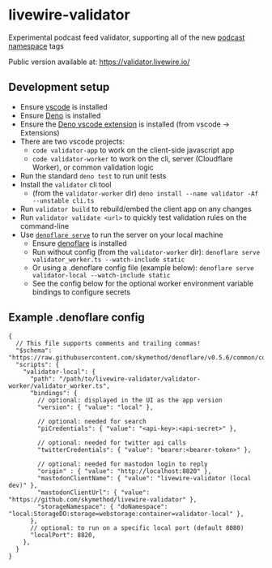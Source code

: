 # livewire-validator
Experimental podcast feed validator, supporting all of the new [podcast namespace](https://github.com/Podcastindex-org/podcast-namespace/blob/main/docs/1.0.md) tags

Public version available at: https://validator.livewire.io/

## Development setup
- Ensure [vscode](https://code.visualstudio.com/) is installed
- Ensure [Deno](https://deno.land/) is installed
- Ensure the [Deno vscode extension](https://marketplace.visualstudio.com/items?itemName=denoland.vscode-deno) is installed (from vscode -> Extensions)
- There are two vscode projects:
  - `code validator-app` to work on the client-side javascript app
  - `code validator-worker` to work on the cli, server (Cloudflare Worker), or common validation logic
- Run the standard `deno test` to run unit tests
- Install the `validator` cli tool
  - (from the `validator-worker` dir) `deno install --name validator -Af --unstable cli.ts`
- Run `validator build` to rebuild/embed the client app on any changes
- Run `validator validate <url>` to quickly test validation rules on the command-line
- Use [`denoflare serve`](https://denoflare.dev/cli/serve) to run the server on your local machine
  - Ensure [denoflare](https://denoflare.dev/cli/) is installed
  - Run without config (from the `validator-worker` dir): `denoflare serve validator_worker.ts --watch-include static`
  - Or using a .denoflare config file (example below): `denoflare serve validator-local --watch-include static`
  - See the config below for the optional worker environment variable bindings to configure secrets

## Example .denoflare config
```jsonc
{
  // This file supports comments and trailing commas!
  "$schema": "https://raw.githubusercontent.com/skymethod/denoflare/v0.5.6/common/config.schema.json",
  "scripts": {
    "validator-local": {
	  "path": "/path/to/livewire-validator/validator-worker/validator_worker.ts",
	  "bindings": {
        // optional: displayed in the UI as the app version
        "version": { "value": "local" },

        // optional: needed for search
        "piCredentials": { "value": "<api-key>:<api-secret>" },

        // optional: needed for twitter api calls
        "twitterCredentials": { "value": "bearer:<bearer-token>" },

        // optional: needed for mastodon login to reply
        "origin" : { "value": "http://localhost:8820" },
        "mastodonClientName": { "value": "livewire-validator (local dev)" },
        "mastodonClientUrl": { "value": "https://github.com/skymethod/livewire-validator" },
        "storageNamespace": { "doNamespace": "local:StorageDO:storage=webstorage:container=validator-local" },
      },
      // optional: to run on a specific local port (default 8080)
	  "localPort": 8820,
	},
  }
}
```